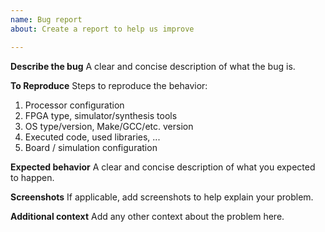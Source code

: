 ```yaml
---
name: Bug report
about: Create a report to help us improve

---
```


**Describe the bug**
A clear and concise description of what the bug is.

**To Reproduce**
Steps to reproduce the behavior:
1. Processor configuration
2. FPGA type, simulator/synthesis tools
3. OS type/version, Make/GCC/etc. version
4. Executed code, used libraries, ...
5. Board / simulation configuration

**Expected behavior**
A clear and concise description of what you expected to happen.

**Screenshots**
If applicable, add screenshots to help explain your problem.

**Additional context**
Add any other context about the problem here.
